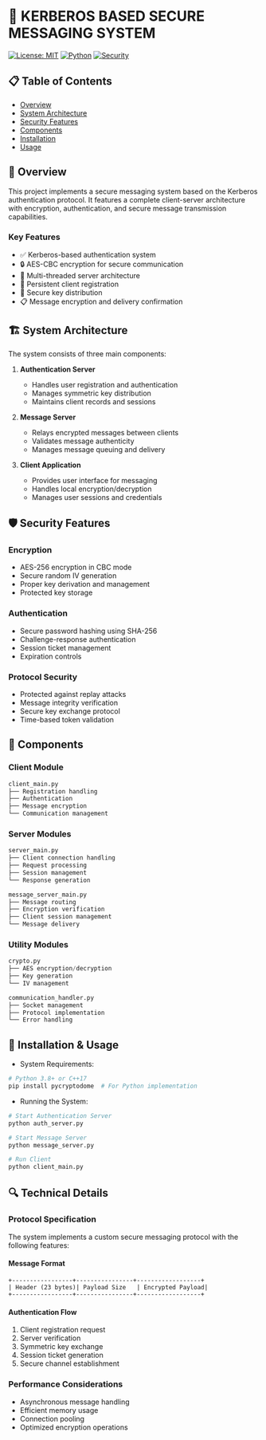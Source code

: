 
# 🔐 KERBEROS BASED SECURE MESSAGING SYSTEM

[![License: MIT](https://img.shields.io/badge/License-MIT-yellow.svg)](https://opensource.org/licenses/MIT)
[![Python](https://img.shields.io/badge/python-3.8+-blue.svg)](https://www.python.org/downloads/)
[![Security](https://img.shields.io/badge/Security-Encryption-green.svg)]()

## 📋 Table of Contents

- [Overview](#overview)
- [System Architecture](#system-architecture)
- [Security Features](#security-features)
- [Components](#components)
- [Installation](#installation)
- [Usage](#usage)

## 🌟 Overview

This project implements a secure messaging system based on the Kerberos authentication protocol. It features a complete client-server architecture with encryption, authentication, and secure message transmission capabilities.
### Key Features
- ✅ Kerberos-based authentication system
- 🔒 AES-CBC encryption for secure communication
- 🎯 Multi-threaded server architecture
- 📝 Persistent client registration
- 🔑 Secure key distribution
- 📋 Message encryption and delivery confirmation

## 🏗️ System Architecture

The system consists of three main components:

1. **Authentication Server**
   - Handles user registration and authentication
   - Manages symmetric key distribution
   - Maintains client records and sessions

2. **Message Server**
   - Relays encrypted messages between clients
   - Validates message authenticity
   - Manages message queuing and delivery

3. **Client Application**
   - Provides user interface for messaging
   - Handles local encryption/decryption
   - Manages user sessions and credentials

## 🛡️ Security Features

### Encryption
- AES-256 encryption in CBC mode
- Secure random IV generation
- Proper key derivation and management
- Protected key storage

### Authentication
- Secure password hashing using SHA-256
- Challenge-response authentication
- Session ticket management
- Expiration controls

### Protocol Security
- Protected against replay attacks
- Message integrity verification
- Secure key exchange protocol
- Time-based token validation

## 🔧 Components

### Client Module
```python
client_main.py
├── Registration handling
├── Authentication
├── Message encryption
└── Communication management
```

### Server Modules
```python
server_main.py
├── Client connection handling
├── Request processing
├── Session management
└── Response generation

message_server_main.py
├── Message routing
├── Encryption verification
├── Client session management
└── Message delivery
```

### Utility Modules
```python
crypto.py
├── AES encryption/decryption
├── Key generation
└── IV management

communication_handler.py
├── Socket management
├── Protocol implementation
└── Error handling
```

## 🚀 Installation & Usage

- System Requirements:
```bash
# Python 3.8+ or C++17
pip install pycryptodome  # For Python implementation
```

- Running the System:
```bash
# Start Authentication Server
python auth_server.py

# Start Message Server
python message_server.py

# Run Client
python client_main.py
```

## 🔍 Technical Details

### Protocol Specification

The system implements a custom secure messaging protocol with the following features:

#### Message Format
```
+-----------------+----------------+------------------+
| Header (23 bytes)| Payload Size   | Encrypted Payload|
+-----------------+----------------+------------------+
```

#### Authentication Flow
1. Client registration request
2. Server verification
3. Symmetric key exchange
4. Session ticket generation
5. Secure channel establishment

### Performance Considerations

- Asynchronous message handling
- Efficient memory usage
- Connection pooling
- Optimized encryption operations
